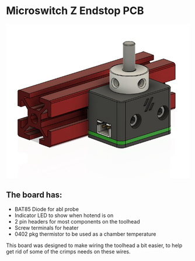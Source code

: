 
# Microswitch Z Endstop PCB  #
![PCB](Images/2.png)


## The board has: ##
 - BAT85 Diode for abl probe
 - Indicator LED to show when hotend is on
 - 2 pin headers for most components on the toolhead
 - Screw terminals for heater
 - 0402 pkg thermistor to be used as a chamber temperature 
  
This board was designed to make wiring the toolhead a bit easier, to help get rid of some of the crimps needs on these wires. 

